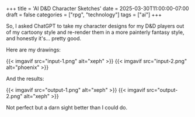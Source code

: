 +++
title = 'AI D&D Character Sketches'
date = 2025-03-30T11:00:00-07:00
draft = false
categories = ["rpg", "technology"]
tags = ["ai"]
+++

So, I asked ChatGPT to take my character designs for my D&D players out of my cartoony style and re-render them in a more painterly fantasy style, and honestly it's... pretty good.

Here are my drawings:

{{< imgavif src="input-1.png" alt="xeph" >}}
{{< imgavif src="input-2.png" alt="phoenix" >}}

And the results:

{{< imgavif src="output-1.png" alt="xeph" >}}
{{< imgavif src="output-2.png" alt="xeph" >}}

Not perfect but a darn sight better than I could do.